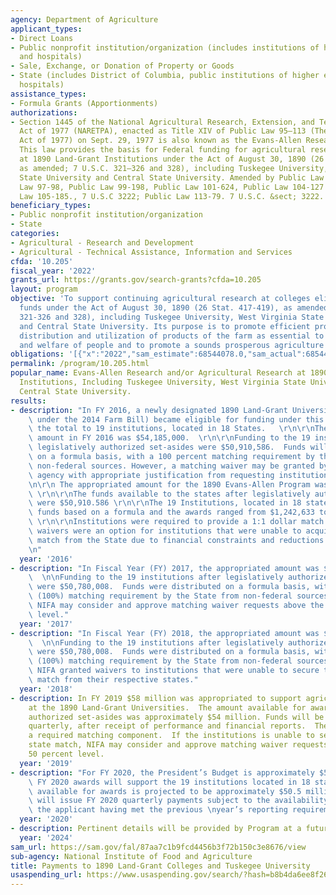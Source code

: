 ```yaml
---
agency: Department of Agriculture
applicant_types:
- Direct Loans
- Public nonprofit institution/organization (includes institutions of higher education
  and hospitals)
- Sale, Exchange, or Donation of Property or Goods
- State (includes District of Columbia, public institutions of higher education and
  hospitals)
assistance_types:
- Formula Grants (Apportionments)
authorizations:
- Section 1445 of the National Agricultural Research, Extension, and Teaching Policy
  Act of 1977 (NARETPA), enacted as Title XIV of Public Law 95–113 (The Food and Agriculture
  Act of 1977) on Sept. 29, 1977 is also known as the Evans-Allen Research Program.
  This law provides the basis for Federal funding for agricultural research activities
  at 1890 Land-Grant Institutions under the Act of August 30, 1890 (26 Stat. 417–419,
  as amended; 7 U.S.C. 321–326 and 328), including Tuskegee University, West Virginia
  State University and Central State University. Amended by Public Law 95-547, Public
  Law 97-98, Public Law 99-198, Public Law 101-624, Public Law 104-127 and Public
  Law 105-185., 7 U.S.C 3222; Public Law 113-79. 7 U.S.C. &sect; 3222.
beneficiary_types:
- Public nonprofit institution/organization
- State
categories:
- Agricultural - Research and Development
- Agricultural - Technical Assistance, Information and Services
cfda: '10.205'
fiscal_year: '2022'
grants_url: https://grants.gov/search-grants?cfda=10.205
layout: program
objective: 'To support continuing agricultural research at colleges eligible to receive
  funds under the Act of August 30, 1890 (26 Stat. 417-419), as amended; 7 U.S.C.
  321-326 and 328), including Tuskegee University, West Virginia State University
  and Central State University. Its purpose is to promote efficient production, marketing,
  distribution and utilization of products of the farm as essential to the health
  and welfare of people and to promote a sounds prosperous agriculture and rural life. '
obligations: '[{"x":"2022","sam_estimate":68544078.0,"sam_actual":68544078.0,"usa_spending_actual":0.0},{"x":"2023","sam_estimate":75116800.0,"sam_actual":0.0,"usa_spending_actual":8874756.0},{"x":"2024","sam_estimate":83046597.0,"sam_actual":0.0,"usa_spending_actual":6416639.0}]'
permalink: /program/10.205.html
popular_name: Evans-Allen Research and/or Agricultural Research at 1890 Land-Grant
  Institutions, Including Tuskegee University, West Virginia State University and
  Central State University.
results:
- description: "In FY 2016, a newly designated 1890 Land-Grant University (authorized\
    \ under the 2014 Farm Bill) became eligible for funding under this program, bringing\
    \ the total to 19 institutions, located in 18 States.   \r\n\r\nThe appropriated\
    \ amount in FY 2016 was $54,185,000.  \r\n\r\nFunding to the 19 institutions after\
    \ legislatively authorized set-asides were $50,910,586.  Funds will be distributed\
    \ on a formula basis, with a 100 percent matching requirement by the State from\
    \ non-federal sources. However, a matching waiver may be granted by the funding\
    \ agency with appropriate justification from requesting institution.\r\n\r\n\r\
    \n\r\n The appropriated amount for the 1890 Evans-Allen Program was $54,185,000.\
    \ \r\n\r\nThe funds available to the states after legislatively authorized set-asides\
    \ were $50,910.586 \r\n\r\nThe 19 Institutions, located in 18 states, were awarded\
    \ funds based on a formula and the awards ranged from $1,242,633 to $5,110,655.\
    \ \r\n\r\nInstitutions were required to provide a 1:1 dollar match. However, matching\
    \ waivers were an option for institutions that were unable to acquire the required\
    \ match from the State due to financial constraints and reductions to State budgets.\r\
    \n"
  year: '2016'
- description: "In Fiscal Year (FY) 2017, the appropriated amount was $54,185,000.\
    \  \n\nFunding to the 19 institutions after legislatively authorized set-asides\
    \ were $50,780,008.  Funds were distributed on a formula basis, with a 100 percent\
    \ (100%) matching requirement by the State from non-federal sources. \n\nHowever,\
    \ NIFA may consider and approve matching waiver requests above the 50 percent\
    \ level."
  year: '2017'
- description: "In Fiscal Year (FY) 2018, the appropriated amount was $54,185,000.\
    \  \n\nFunding to the 19 institutions after legislatively authorized set-asides\
    \ were $50,780,008.  Funds were distributed on a formula basis, with a 100 percent\
    \ (100%) matching requirement by the State from non-federal sources. However,\
    \ NIFA granted waivers to institutions that were unable to secure the required\
    \ match from their respective states."
  year: '2018'
- description: In FY 2019 $58 million was appropriated to support agricultural research
    at the 1890 Land-Grant Universities.  The amount available for awards, after legislatively
    authorized set-asides was approximately $54 million. Funds will be distributed
    quarterly, after receipt of performance and financial reports.  The program has
    a required matching component.  If the institutions is unable to secure the 100%
    state match, NIFA may consider and approve matching waiver requests above the
    50 percent level.
  year: '2019'
- description: "For FY 2020, the President’s Budget is approximately $53.8 million.\
    \ FY 2020 awards will support the 19 institutions located in 18 states.  The amount\
    \ available for awards is projected to be approximately $50.5 million.\n\nNIFA\
    \ will issue FY 2020 quarterly payments subject to the availability of funds and\
    \ the applicant having met the previous \nyear’s reporting requirements."
  year: '2020'
- description: Pertinent details will be provided by Program at a future date.
  year: '2024'
sam_url: https://sam.gov/fal/87aa7c1b9fcd4456b3f72b150c3e8676/view
sub-agency: National Institute of Food and Agriculture
title: Payments to 1890 Land-Grant Colleges and Tuskegee University
usaspending_url: https://www.usaspending.gov/search/?hash=b8b4da6ee8f261d9670b4a58dc1b41b2
---
```


